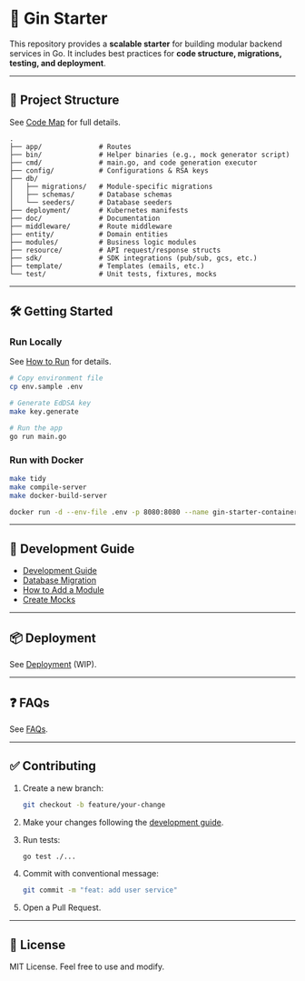 # 🚀 Gin Starter

This repository provides a **scalable starter** for building modular backend services in Go.
It includes best practices for **code structure, migrations, testing, and deployment**.

---

## 📂 Project Structure

See [Code Map](doc/CODE_MAP.md) for full details.

```
.
├── app/              # Routes
├── bin/              # Helper binaries (e.g., mock generator script)
├── cmd/              # main.go, and code generation executor
├── config/           # Configurations & RSA keys
├── db/
│   ├── migrations/   # Module-specific migrations
│   ├── schemas/      # Database schemas
│   └── seeders/      # Database seeders
├── deployment/       # Kubernetes manifests
├── doc/              # Documentation
├── middleware/       # Route middleware
├── entity/           # Domain entities
├── modules/          # Business logic modules
├── resource/         # API request/response structs
├── sdk/              # SDK integrations (pub/sub, gcs, etc.)
├── template/         # Templates (emails, etc.)
└── test/             # Unit tests, fixtures, mocks
```

---

## 🛠️ Getting Started

### Run Locally

See [How to Run](doc/HOW_TO_RUN.md) for details.

```bash
# Copy environment file
cp env.sample .env

# Generate EdDSA key
make key.generate

# Run the app
go run main.go
```

### Run with Docker

```bash
make tidy
make compile-server
make docker-build-server

docker run -d --env-file .env -p 8080:8080 --name gin-starter-container gin-backend-server:latest
```

---

## 🧩 Development Guide


* [Development Guide](doc/DEVELOPMENT_GUIDE.md)
* [Database Migration](doc/DATABASE_MIGRATION.md)
* [How to Add a Module](doc/HOW_TO_ADD_MODULE.md)
* [Create Mocks](doc/CREATE_MOCK.md)

---

## 📦 Deployment

See [Deployment](doc/DEPLOYMENT.md) (WIP).

---

## ❓ FAQs

See [FAQs](doc/FAQS.md).

---

## ✅ Contributing

1. Create a new branch:

   ```bash
   git checkout -b feature/your-change
   ```
2. Make your changes following the [development guide](doc/DEVELOPMENT_GUIDE.md).
3. Run tests:

   ```bash
   go test ./...
   ```
4. Commit with conventional message:

   ```bash
   git commit -m "feat: add user service"
   ```
5. Open a Pull Request.

---

## 📜 License

MIT License. Feel free to use and modify.
